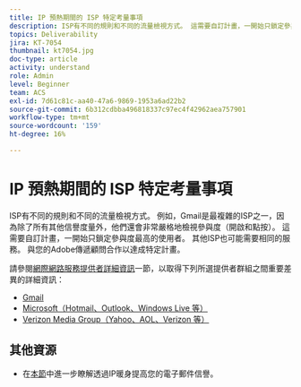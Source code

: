```yaml
---
title: IP 預熱期間的 ISP 特定考量事項
description: ISP有不同的規則和不同的流量檢視方式。 這需要自訂計畫，一開始只鎖定參與度最高的使用者。
topics: Deliverability
jira: KT-7054
thumbnail: kt7054.jpg
doc-type: article
activity: understand
role: Admin
level: Beginner
team: ACS
exl-id: 7d61c81c-aa40-47a6-9869-1953a6ad22b2
source-git-commit: 6b312cdbba496818337c97ec4f42962aea757901
workflow-type: tm+mt
source-wordcount: '159'
ht-degree: 16%

---
```


# IP 預熱期間的 ISP 特定考量事項

ISP有不同的規則和不同的流量檢視方式。 例如，Gmail是最複雜的ISP之一，因為除了所有其他信譽度量外，他們還會非常嚴格地檢視參與度（開啟和點按）。 這需要自訂計畫，一開始只鎖定參與度最高的使用者。 其他ISP也可能需要相同的服務。 與您的Adobe傳遞顧問合作以達成特定計畫。

請參閱[網際網路服務提供者詳細資訊](/help/internet-service-provider-specifics/overview.md)一節，以取得下列所選提供者群組之間重要差異的詳細資訊：

* [Gmail](/help/internet-service-provider-specifics/gmail.md)
* [Microsoft（Hotmail、Outlook、Windows Live 等）](/help/internet-service-provider-specifics/microsoft.md)
* [Verizon Media Group（Yahoo、AOL、Verizon 等）](/help/internet-service-provider-specifics/verizon-media-group.md)

## 其他資源

* 在[本節](/help/additional-resources/increase-reputation-with-ip-warming.md)中進一步瞭解透過IP暖身提高您的電子郵件信譽。
